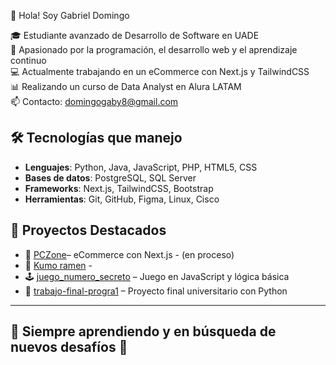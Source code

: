 👋 Hola! Soy Gabriel Domingo

🎓 Estudiante avanzado de Desarrollo de Software en UADE  
🚀 Apasionado por la programación, el desarrollo web y el aprendizaje continuo  
💻 Actualmente trabajando en un eCommerce con Next.js y TailwindCSS  
📊 Realizando un curso de Data Analyst en Alura LATAM  
📫 Contacto: domingogaby8@gmail.com

## 🛠️ Tecnologías que manejo

- **Lenguajes**: Python, Java, JavaScript, PHP, HTML5, CSS
- **Bases de datos**: PostgreSQL, SQL Server
- **Frameworks**: Next.js, TailwindCSS, Bootstrap
- **Herramientas**: Git, GitHub, Figma, Linux, Cisco

## 🧩 Proyectos Destacados

- 🛒 [PCZone](https://github.com/pcZone-org/pczone-web)– eCommerce con Next.js - (en proceso)
- 🍜 [Kumo ramen](https://github.com/gabydomingo/kumoRamen) -
- 🕹️ [juego_numero_secreto](https://github.com/gabydomingo/juego_numero_secreto) – Juego en JavaScript y lógica básica
- 🔧 [trabajo-final-progra1](https://github.com/gabydomingo/trabajo-final-progra1) – Proyecto final universitario con Python

---

## 🌱 Siempre aprendiendo y en búsqueda de nuevos desafíos 🚀
